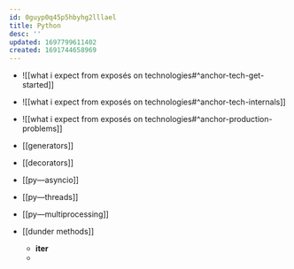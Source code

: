 ```yaml
---
id: 0guyp0q45p5hbyhg2lllael
title: Python
desc: ''
updated: 1697799611402
created: 1691744658969
---
```

 
- ![[what i expect from exposés on technologies#^anchor-tech-get-started]]
- ![[what i expect from exposés on technologies#^anchor-tech-internals]]
- ![[what i expect from exposés on technologies#^anchor-production-problems]]

- [[generators]]
- [[decorators]]
- [[py—asyncio]]
- [[py—threads]]
- [[py—multiprocessing]]
- [[dunder methods]]
  - __iter__
  - 

